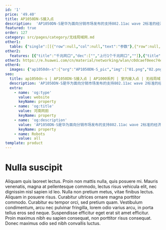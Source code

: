```yaml
---
id: '1'
price: '49.40'
title: AP1050DN-S接入点
description:  'AP1050DN-S是华为面向分销市场发布的支持802.11ac wave 2标准的经济型无线接入点产品，支持MU-MIMO和一条空间流，同时支持11n和11ac协议，增强用户对无线网络的使用体验，适合部署在中小型企业、咖啡厅、超市等场景。'
featured: true
order: 127
category: src/pages/category/无线局域网.md
other1: 
  table: {"single":[[{"row":null,"col":null,"text":"参数"},{"row":null,"col":null,"text":"AP1050DN-S"}],[{"row":null,"col":null,"text":"尺寸（长×宽×高）"},{"row":null,"col":null,"text":"170mm×170mm×35mm"}],[{"row":null,"col":null,"text":"电源输入"},{"row":null,"col":null,"text":"DC：12V±10%\nPoE供电：满足802.3af/at以太网供电标准"}],[{"row":null,"col":null,"text":"最大功耗"},{"row":null,"col":null,"text":"8.1W"}],[{"row":null,"col":null,"text":"端口"},{"row":null,"col":null,"text":"1 x GE"}],[{"row":null,"col":null,"text":"工作温度"},{"row":null,"col":null,"text":"-10℃～+50℃"}],[{"row":null,"col":null,"text":"天线类型"},{"row":null,"col":null,"text":"内置双频全向天线"}],[{"row":null,"col":null,"text":"可同时在线的用户数量"},{"row":null,"col":null,"text":"256"}],[{"row":null,"col":null,"text":"最大发射功率"},{"row":null,"col":null,"text":"2.4G：20dBm（组合功率）\n5G：20dBm（组合功率）\n说明：\n实际发射功率遵照不同国家和地区法规而有所不同。"}],[{"row":null,"col":null,"text":"MIMO:空间流"},{"row":null,"col":null,"text":"1×1:1"}],[{"row":null,"col":null,"text":"无线协议"},{"row":null,"col":null,"text":"802.11a/b/g/n/ac/ac wave2"}],[{"row":null,"col":null,"text":"最高速率"},{"row":null,"col":null,"text":"633Mbps"}]]}
other2:
  features: [{"title":"千兆网口","dec":["","上行1个千兆网口",""]},{"title":"双频AP","dec":["","提供2.4GHz及5GHz双频，整机速率633Mbps",""]},{"title":"云管理","dec":["","可通过华为云管理平台对AP设备及业务进行管理和运维，节省网络运维成本",""]}]
other3: https://e.huawei.com/cn/material/networking/wlan/c0dcaef0eec74ee2a11c93e266e6016b
other4:
  images: {"ap1050dn-s":{"org":"AP1050DN-S_pic","img":["01.png","02.png","03.png","04.png","05.png","06.png","07.png"]}}
seo:
  title: ap1050dn-s | AP1050DN-S接入点 | AP1000系列 | 室内接入点 | 无线局域网 | 企业网络
  description: 'AP1050DN-S是华为面向分销市场发布的支持802.11ac wave 2标准的经济型无线接入点产品，支持MU-MIMO和一条空间流，同时支持11n和11ac协议，增强用户对无线网络的使用体验，适合部署在中小型企业、咖啡厅、超市等场景。'
  extra:
    - name: 'og:type'
      value: website
      keyName: property
    - name: 'og:title'
      value: 河南网田
      keyName: property
    - name: 'og:description'
      value: 'AP1050DN-S是华为面向分销市场发布的支持802.11ac wave 2标准的经济型无线接入点产品，支持MU-MIMO和一条空间流，同时支持11n和11ac协议，增强用户对无线网络的使用体验，适合部署在中小型企业、咖啡厅、超市等场景。'
      keyName: property
    - name: Robots
      value: all
template: product
---
```


# Nulla suscipit

Aliquam quis laoreet lectus. Proin non mattis nulla, quis posuere mi. Mauris venenatis, magna at pellentesque commodo, lectus risus vehicula elit, nec dignissim nisl sapien id leo. Nulla non pretium metus, vitae finibus lectus. Aliquam in posuere risus. Curabitur ultrices ornare magna porttitor commodo. Curabitur eu tempor orci, sed pretium quam. Vestibulum condimentum, arcu nec pulvinar fringilla, lorem odio varius arcu, in porta tellus eros sed neque. Suspendisse efficitur eget erat sit amet efficitur. Proin maximus nibh eu sapien consequat, non porttitor risus consequat. Donec maximus odio sed nibh convallis luctus.